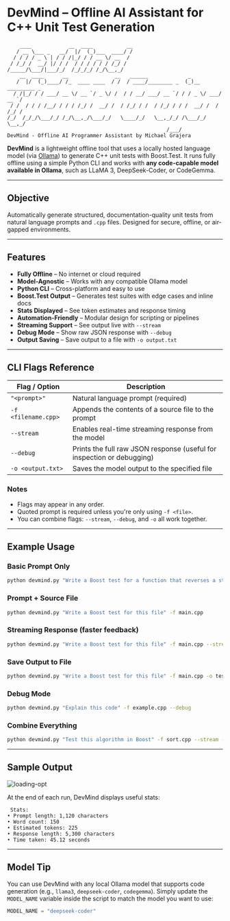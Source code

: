 # DevMind – Offline AI Assistant for C++ Unit Test Generation

```
    ____            __  ____           __ 
   / __ \___ _   __/  |/  (_)___  ____/ /
  / / / / _ \ | / / /|_/ / / __ \/ __  /
 / /_/ /  __/ |/ / /  / / / / / / /_/ /
/_____/\___/|___/_/  /_/_/_/ /_/\__,_/ 
    __  ____      __               __   ______             _                
   /  |/  (_)____/ /_  ____ ____  / /  / ____/________ _  (_)__  _________ _
  / /|_/ / / ___/ __ \/ __ `/ _ \/ /  / / __/ ___/ __ `/ / / _ \/ ___/ __ `/
 / /  / / / /__/ / / / /_/ /  __/ /  / /_/ / /  / /_/ / / /  __/ /  / /_/ / 
/_/  /_/_/\___/_/ /_/\__,_/\___/_/   \____/_/   \__,_/_/ /\___/_/   \__,_/  
                                                    /___/                   
DevMind - Offline AI Programmer Assistant by Michael Grajera
```

**DevMind** is a lightweight offline tool that uses a locally hosted language model (via [Ollama](https://ollama.com/)) to generate C++ unit tests with Boost.Test. It runs fully offline using a simple Python CLI and works with **any code-capable model available in Ollama**, such as LLaMA 3, DeepSeek-Coder, or CodeGemma.

---

## Objective

Automatically generate structured, documentation-quality unit tests from natural language prompts and `.cpp` files. Designed for secure, offline, or air-gapped environments.

---

## Features

- **Fully Offline** – No internet or cloud required  
- **Model-Agnostic** – Works with any compatible Ollama model  
- **Python CLI** – Cross-platform and easy to use  
- **Boost.Test Output** – Generates test suites with edge cases and inline docs  
- **Stats Displayed** – See token estimates and response timing  
- **Automation-Friendly** – Modular design for scripting or pipelines  
- **Streaming Support** – See output live with `--stream`  
- **Debug Mode** – Show raw JSON response with `--debug`  
- **Output Saving** – Save output to a file with `-o output.txt`

---

## CLI Flags Reference

| Flag / Option          | Description                                                               |
|------------------------|---------------------------------------------------------------------------|
| `"<prompt>"`           | Natural language prompt (required)                                         |
| `-f <filename.cpp>`    | Appends the contents of a source file to the prompt                      |
| `--stream`             | Enables real-time streaming response from the model                      |
| `--debug`              | Prints the full raw JSON response (useful for inspection or debugging)   |
| `-o <output.txt>`      | Saves the model output to the specified file                             |

### Notes
- Flags may appear in any order.
- Quoted prompt is required unless you're only using `-f <file>`.
- You can combine flags: `--stream`, `--debug`, and `-o` all work together.

---

## Example Usage

### Basic Prompt Only
```bash
python devmind.py "Write a Boost test for a function that reverses a string"
```

### Prompt + Source File
```bash
python devmind.py "Write a Boost test for this file" -f main.cpp
```

### Streaming Response (faster feedback)
```bash
python devmind.py "Write a Boost test for this file" -f main.cpp --stream
```

### Save Output to File
```bash
python devmind.py "Write a Boost test for this file" -f main.cpp -o test_output.txt
```

### Debug Mode
```bash
python devmind.py "Explain this code" -f example.cpp --debug
```

### Combine Everything
```bash
python devmind.py "Test this algorithm in Boost" -f sort.cpp --stream -o sort_tests.txt --debug
```


---

## Sample Output

![loading-opt](https://github.com/user-attachments/assets/b6d57e01-9d29-4838-aa4f-06a8bcc7fb28)

At the end of each run, DevMind displays useful stats:
```
 Stats:
• Prompt length: 1,120 characters
• Word count: 150
• Estimated tokens: 225
• Response length: 5,300 characters
• Time taken: 45.12 seconds
```

---

## Model Tip

You can use DevMind with any local Ollama model that supports code generation (e.g., `llama3`, `deepseek-coder`, `codegemma`). Simply update the `MODEL_NAME` variable inside the script to match the model you want to use:
```python
MODEL_NAME = "deepseek-coder"
```

